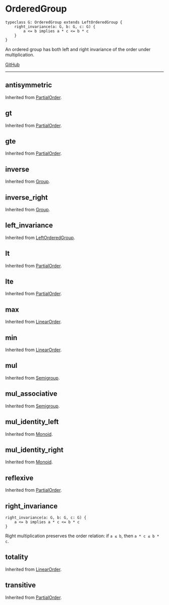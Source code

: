 # OrderedGroup

```acorn
typeclass G: OrderedGroup extends LeftOrderedGroup {
    right_invariance(a: G, b: G, c: G) {
        a <= b implies a * c <= b * c
    }
}
```

An ordered group has both left and right invariance of the order under multiplication.

[GitHub](https://github.com/acornprover/acornlib/blob/master/src/ordered_group.ac)

---
## antisymmetric
Inherited from [PartialOrder](../PartialOrder/#antisymmetric).
## gt
Inherited from [PartialOrder](../PartialOrder/#gt).
## gte
Inherited from [PartialOrder](../PartialOrder/#gte).
## inverse
Inherited from [Group](../Group/#inverse).
## inverse_right
Inherited from [Group](../Group/#inverse_right).
## left_invariance
Inherited from [LeftOrderedGroup](../LeftOrderedGroup/#left_invariance).
## lt
Inherited from [PartialOrder](../PartialOrder/#lt).
## lte
Inherited from [PartialOrder](../PartialOrder/#lte).
## max
Inherited from [LinearOrder](../LinearOrder/#max).
## min
Inherited from [LinearOrder](../LinearOrder/#min).
## mul
Inherited from [Semigroup](../Semigroup/#mul).
## mul_associative
Inherited from [Semigroup](../Semigroup/#mul_associative).
## mul_identity_left
Inherited from [Monoid](../Monoid/#mul_identity_left).
## mul_identity_right
Inherited from [Monoid](../Monoid/#mul_identity_right).
## reflexive
Inherited from [PartialOrder](../PartialOrder/#reflexive).
## right_invariance

```acorn
right_invariance(a: G, b: G, c: G) {
    a <= b implies a * c <= b * c
}
```

Right multiplication preserves the order relation: if `a ≤ b`, then `a * c ≤ b * c`.
## totality
Inherited from [LinearOrder](../LinearOrder/#totality).
## transitive
Inherited from [PartialOrder](../PartialOrder/#transitive).

